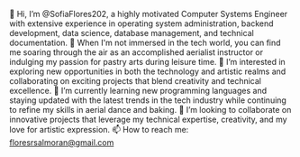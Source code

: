 👋 Hi, I’m @SofiaFlores202, a highly motivated Computer Systems Engineer with extensive experience in operating system administration, backend development, data science, database management, and technical documentation.
💃 When I'm not immersed in the tech world, you can find me soaring through the air as an accomplished aerialist instructor or indulging my passion for pastry arts during leisure time.
👀 I’m interested in exploring new opportunities in both the technology and artistic realms and collaborating on exciting projects that blend creativity and technical excellence.
🌱 I’m currently learning new programming languages and staying updated with the latest trends in the tech industry while continuing to refine my skills in aerial dance and baking.
💞️ I’m looking to collaborate on innovative projects that leverage my technical expertise, creativity, and my love for artistic expression.
📫 How to reach me: floresrsalmoran@gmail.com 

<!---
SofiaFlores202/SofiaFlores202 is a ✨ special ✨ repository because its `README.md` (this file) appears on your GitHub profile.
You can click the Preview link to take a look at your changes.
--->
